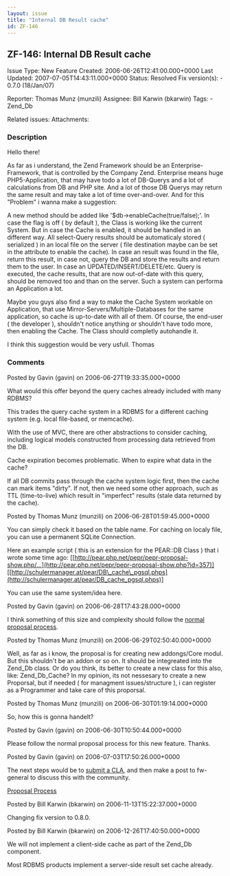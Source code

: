 ```yaml
---
layout: issue
title: "Internal DB Result cache"
id: ZF-146
---
```


ZF-146: Internal DB Result cache
--------------------------------

 Issue Type: New Feature Created: 2006-06-26T12:41:00.000+0000 Last Updated: 2007-07-05T14:43:11.000+0000 Status: Resolved Fix version(s): - 0.7.0 (18/Jan/07)
 
 Reporter:  Thomas Munz (munzili)  Assignee:  Bill Karwin (bkarwin)  Tags: - Zend\_Db
 
 Related issues: 
 Attachments: 
### Description

Hello there!

As far as i understand, the Zend Framework should be an Enterprise-Framework, that is controlled by the Company Zend. Enterprise means huge PHP5-Application, that may have todo a lot of DB-Querys and a lot of calculations from DB and PHP site. And a lot of those DB Querys may return the same result and may take a lot of time over-and-over. And for this "Problem" i wanna make a suggestion:

A new method should be added like '$db->enableCache(true/false);'. In case the flag is off ( by default ), the Class is working like the current System. But in case the Cache is enabled, it should be handled in an different way. All select-Query results should be automaticaly stored ( serialized ) in an local file on the server ( file destination maybe can be set in the attribute to enable the cache). In case an result was found in the file, return this result, in case not, query the DB and store the results and return them to the user. In case an UPDATED/INSERT/DELETE/etc. Query is executed, the cache results, that are now out-of-date with this query, should be removed too and than on the server. Such a system can performa an Application a lot.

Maybe you guys also find a way to make the Cache System workable on Application, that use Mirror-Servers/Multiple-Databases for the same application, so cache is up-to-date with all of them. Of course, the end-user ( the developer ), shouldn't notice anything or shouldn't have todo more, then enabling the Cache. The Class should completly autohandle it.

I think this suggestion would be very usfull. Thomas

 

 

### Comments

Posted by Gavin (gavin) on 2006-06-27T19:33:35.000+0000

What would this offer beyond the query caches already included with many RDBMS?

This trades the query cache system in a RDBMS for a different caching system (e.g. local file-based, or memcache).

With the use of MVC, there are other abstractions to consider caching, including logical models constructed from processing data retrieved from the DB.

Cache expiration becomes problematic. When to expire what data in the cache?

If all DB commits pass through the cache system logic first, then the cache can mark items "dirty". If not, then we need some other approach, such as TTL (time-to-live) which result in "imperfect" results (stale data returned by the cache).

 

 

Posted by Thomas Munz (munzili) on 2006-06-28T01:59:45.000+0000

You can simply check it based on the table name. For caching on localy file, you can use a permanent SQLite Connection.

Here an example script ( this is an extension for the PEAR::DB Class ) that i wrote some time ago: [[http://pear.php.net/pepr/pepr-proposal-show.php/…](http://pear.php.net/pepr/pepr-proposal-show.php?id=357)] [[http://schulermanager.at/pear/DB\_cache\_pgsql.phps](http://schulermanager.at/pear/DB_cache_pgsql.phps)]

You can use the same system/idea here.

 

 

Posted by Gavin (gavin) on 2006-06-28T17:43:28.000+0000

I think something of this size and complexity should follow the [normal proposal process](http://framework.zend.com/wiki/display/ZFPROP/Home).

 

 

Posted by Thomas Munz (munzili) on 2006-06-29T02:50:40.000+0000

Well, as far as i know, the proposal is for creating new addongs/Core modul. But this shouldn't be an addon or so on. It should be integreated into the Zend\_Db class. Or do you think, its better to create a new class for this also, like: Zend\_Db\_Cache? In my opinion, its not nessesary to create a new Proporsal, but if needed ( for managment issues/structure ), i can register as a Programmer and take care of this proporsal.

 

 

Posted by Thomas Munz (munzili) on 2006-06-30T01:19:14.000+0000

So, how this is gonna handelt?

 

 

Posted by Gavin (gavin) on 2006-06-30T10:50:44.000+0000

Please follow the normal proposal process for this new feature. Thanks.

 

 

Posted by Gavin (gavin) on 2006-07-03T17:50:26.000+0000

The next steps would be to [submit a CLA](http://framework.zend.com/wiki/display/ZFPROP/Contributor+License+Agreement), and then make a post to fw-general to discuss this with the community.

[Proposal Process](http://framework.zend.com/wiki/display/ZFPROP/Home)

 

 

Posted by Bill Karwin (bkarwin) on 2006-11-13T15:22:37.000+0000

Changing fix version to 0.8.0.

 

 

Posted by Bill Karwin (bkarwin) on 2006-12-26T17:40:50.000+0000

We will not implement a client-side cache as part of the Zend\_Db component.

Most RDBMS products implement a server-side result set cache already.

 

 